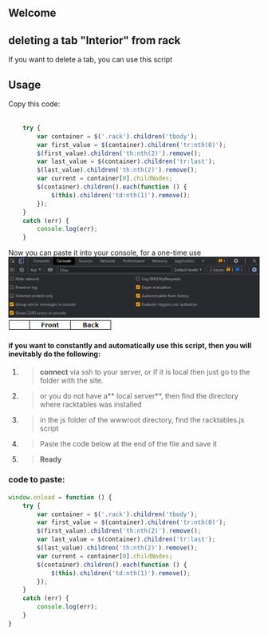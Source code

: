 ## Welcome

## deleting a tab "Interior" from rack
If you want to delete a tab, you can use this script
## Usage

Copy this code:
	

   
```javascript

    try {
        var container = $('.rack').children('tbody');
        var first_value = $(container).children('tr:nth(0)');
        $(first_value).children('th:nth(2)').remove();
        var last_value = $(container).children('tr:last');
        $(last_value).children('th:nth(2)').remove();
        var current = container[0].childNodes;
        $(container).children().each(function () {
            $(this).children('td:nth(1)').remove();
        });
    }
    catch (err) {
        console.log(err);
    }
```


Now you can paste it into your console, for a one-time use
![enter image description here](console.png)
![enter image description here](rack.png)


#### if you want to constantly and automatically use this script, then you will inevitably do the following:
1. > **connect** via ssh to your server, or if it is local then just go to the folder with the site.
2. > or you do not have a** local server**, then find the directory where racktables was installed
3.  > in the js folder of the wwwroot directory, find the racktables.js script
4.  > Paste the code below at the end of the file and save it
5.  > **Ready**

### code to paste:
```javascript
window.onload = function () {
    try {
        var container = $('.rack').children('tbody');
        var first_value = $(container).children('tr:nth(0)');
        $(first_value).children('th:nth(2)').remove();
        var last_value = $(container).children('tr:last');
        $(last_value).children('th:nth(2)').remove();
        var current = container[0].childNodes;
        $(container).children().each(function () {
            $(this).children('td:nth(1)').remove();
        });
    }
    catch (err) {
        console.log(err);
    }
}
```

